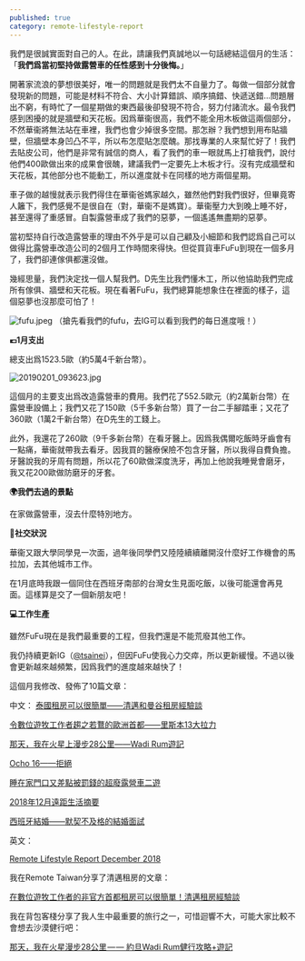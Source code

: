 ```yaml
---
published: true
category: remote-lifestyle-report
---
```

我們是很誠實面對自己的人。在此，請讓我們真誠地以一句話總結這個月的生活：「**我們爲當初堅持做露營車的任性感到十分後悔。**」

開著家流浪的夢想很美好，唯一的問題就是我們太不自量力了。每做一個部分就會發現新的問題，可能是材料不符合、大小計算錯誤、順序搞錯、快遞送錯...問題層出不窮，有時忙了一個星期做的東西最後卻發現不符合，努力付諸流水。最令我們感到困擾的就是牆壁和天花板。因爲華衞很高，我們不能全用木板做這兩個部分，不然華衞將無法站在車裡，我們也會少掉很多空間。那怎辦？我們想到用布貼牆壁，但牆壁本身凹凸不平，所以布怎麼貼怎麼醜。那找專業的人來幫忙好了！我們去貼皮公司，他們是非常有誠信的商人，看了我們的車一眼就馬上打槍我們，說付他們400歐做出來的成果會很醜，建議我們一定要先上木板才行。沒有完成牆壁和天花板，其他部分也不能動工，所以進度就卡在同樣的地方兩個星期。

車子做的越慢就表示我們得住在華衞爸媽家越久，雖然他們對我們很好，但畢竟寄人籬下，我們感覺不是很自在（對，華衞不是媽寶）。華衞壓力大到晚上睡不好，甚至還得了重感冒。自製露營車成了我們的惡夢，一個遙遙無盡期的惡夢。

當初堅持自行改造露營車的理由不外乎是可以自己顧及小細節和我們認爲自己可以做得比露營車改造公司的2個月工作時間來得快。但從買貨車FuFu到現在一個多月了，我們卻連傢俱都還沒做。

幾經思量，我們決定找一個人幫我們。D先生比我們懂木工，所以他協助我們完成所有傢俱、牆壁和天花板。現在看著FuFu，我們總算能想象住在裡面的樣子，這個惡夢也沒那麼可怕了！

![fufu.jpeg]({{site.baseurl}}/images/fufu.jpeg)
（搶先看我們的fufu，去IG可以看到我們的每日進度哦！）

**💶1月支出**

總支出爲1523.5歐（約5萬4千新台幣）。

![20190201_093623.jpg]({{site.baseurl}}/images/20190201_093623.jpg)

這個月的主要支出爲改造露營車的費用。我們花了552.5歐元（約2萬新台幣）在露營車設備上；我們又花了150歐（5千多新台幣）買了一台二手腳踏車；又花了360歐（1萬2千新台幣）在D先生的工錢上。

此外，我還花了260歐（9千多新台幣）在看牙醫上。因爲我偶爾吃飯時牙齒會有一點痛，華衞就帶我去看牙。因我買的醫療保險不包含牙醫，所以我得自費負擔。牙醫說我的牙周有問題，所以花了60歐做深度洗牙，再加上他說我睡覺會磨牙，我又花200歐做防磨牙的牙套。

**🌍我們去過的景點**

在家做露營車，沒去什麼特別地方。

**🍻社交狀況**

華衞又跟大學同學見一次面，過年後同學們又陸陸續續離開沒什麼好工作機會的馬拉加，去其他城市工作。

在1月底時我跟一個同住在西班牙南部的台灣女生見面吃飯，以後可能還會再見面。這樣算是交了一個新朋友吧！

**💻工作生產**

雖然FuFu現在是我們最重要的工程，但我們還是不能荒廢其他工作。

我仍持續更新IG（[@tsainei](https://www.instagram.com/tsainei/)），但因FuFu使我心力交瘁，所以更新緩慢。不過以後會更新越來越頻繁，因爲我們的進度越來越快了！

這個月我修改、發佈了10篇文章：

中文：
[泰國租房可以很簡單——清邁和曼谷租房經驗談](https://tsainei.com/%E6%B3%B0%E5%9C%8B%E7%A7%9F%E6%88%BF%E5%8F%AF%E4%BB%A5%E5%BE%88%E7%B0%A1%E5%96%AE-%E6%B8%85%E9%82%81%E5%92%8C%E6%9B%BC%E8%B0%B7%E7%A7%9F%E6%88%BF%E7%B6%93%E9%A9%97%E8%AB%87/)

[令數位遊牧工作者趨之若鶩的歐洲首都——里斯本13大拉力](https://tsainei.com/%E4%BB%A4%E6%95%B8%E4%BD%8D%E9%81%8A%E7%89%A7%E5%B7%A5%E4%BD%9C%E8%80%85%E8%B6%A8%E4%B9%8B%E8%8B%A5%E9%B6%A9%E7%9A%84%E6%AD%90%E6%B4%B2%E9%A6%96%E9%83%BD-%E9%87%8C%E6%96%AF%E6%9C%AC13%E5%A4%A7%E6%8B%89%E5%8A%9B/)

[那天，我在火星上漫步28公里——Wadi Rum遊記](https://medium.com/live-on-the-road/wadi-rum-travel-walk-in-the-desert-1abff8f144f5)

[Ocho 16——拒絕](https://tsainei.com/Ocho-16-%E6%8B%92%E7%B5%95/)

[睡在家門口又差點被罰錢的超廢露營車二遊](https://tsainei.com/%E7%9D%A1%E5%9C%A8%E5%AE%B6%E9%96%80%E5%8F%A3%E5%8F%88%E5%B7%AE%E9%BB%9E%E8%A2%AB%E7%BD%B0%E9%8C%A2%E7%9A%84%E8%B6%85%E5%BB%A2%E9%9C%B2%E7%87%9F%E8%BB%8A%E4%BA%8C%E9%81%8A/)

[2018年12月遠距生活摘要](https://tsainei.com/2018%E5%B9%B412%E6%9C%88%E9%81%A0%E8%B7%9D%E7%94%9F%E6%B4%BB%E6%91%98%E8%A6%81/)

[西班牙結婚——默契不及格的結婚面試](https://tsainei.com/%E8%A5%BF%E7%8F%AD%E7%89%99%E7%B5%90%E5%A9%9A-%E9%BB%98%E5%A5%91%E4%B8%8D%E5%8F%8A%E6%A0%BC%E7%9A%84%E7%B5%90%E5%A9%9A%E9%9D%A2%E8%A9%A6/)

英文：

[Remote Lifestyle Report December 2018](https://tsainei.com/Remote-Lifestyle-Report-December-2018/)

我在Remote Taiwan分享了清邁租房的文章：

[在數位遊牧工作者的非官方首都租房可以很簡單！清邁租房經驗談](https://medium.com/remote-taiwan/house-rental-in-chiang-mai-e3979e8998e9)

我在背包客棧分享了我人生中最重要的旅行之一，可惜迴響不大，可能大家比較不會想去沙漠健行吧：

[那天，我在火星漫步28公里 — — 約旦Wadi Rum健行攻略+遊記](https://www.backpackers.com.tw/forum/showthread.php?t=10232853)
